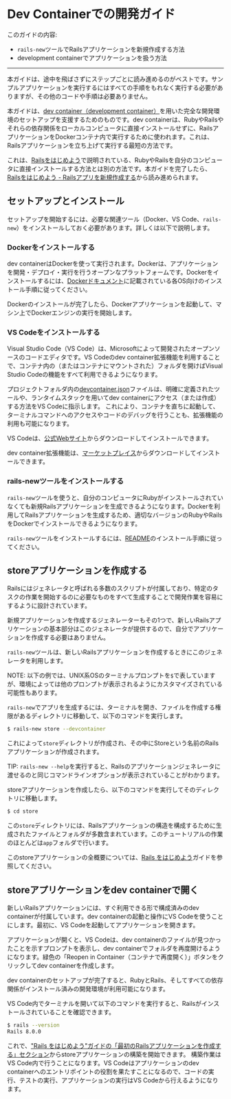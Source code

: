 Dev Containerでの開発ガイド
===================================

このガイドの内容:

* `rails-new`ツールでRailsアプリケーションを新規作成する方法
* development containerでアプリケーションを扱う方法

--------------------------------------------------------------------------------

本ガイドは、途中を飛ばさずにステップごとに読み進めるのがベストです。サンプルアプリケーションを実行するにはすべての手順をもれなく実行する必要がありますが、その他のコードや手順は必要ありません。

本ガイドは、[dev container（development container）](https://containers.dev/)を用いた完全な開発環境のセットアップを支援するためのものです。dev containerは、RubyやRailsやそれらの依存関係をローカルコンピュータに直接インストールせずに、RailsアプリケーションをDockerコンテナ内で実行するために使われます。これは、Railsアプリケーションを立ち上げて実行する最短の方法です。

これは、[Railsをはじめよう](getting_started.html#railsアプリを新規作成する)で説明されている、RubyやRailsを自分のコンピュータに直接インストールする方法とは別の方法です。本ガイドを完了したら、[Railsをはじめよう - Railsアプリを新規作成する](getting_started.html#railsアプリを新規作成する)から読み進められます。

セットアップとインストール
----------------------

セットアップを開始するには、必要な関連ツール（Docker、VS Code、`rails-new`）をインストールしておく必要があります。詳しくは以下で説明します。

### Dockerをインストールする

dev containerはDockerを使って実行されます。Dockerは、アプリケーションを開発・デプロイ・実行を行うオープンなプラットフォームです。Dockerをインストールするには、[Dockerドキュメント](https://docs.docker.com/desktop/)に記載されている各OS向けのインストール手順に従ってください。

Dockerのインストールが完了したら、Dockerアプリケーションを起動して、マシン上でDockerエンジンの実行を開始します。

### VS Codeをインストールする

Visual Studio Code（VS Code）は、Microsoftによって開発されたオープンソースのコードエディタです。VS Codeのdev container拡張機能を利用することで、コンテナ内の（またはコンテナにマウントされた）フォルダを開けばVisual Studio Codeの機能をすべて利用できるようになります。

プロジェクトフォルダ内の[devcontainer.json](https://code.visualstudio.com/docs/devcontainers/containers#_create-a-devcontainerjson-file)ファイルは、明確に定義されたツールや、ランタイムスタックを用いてdev containerにアクセス（または作成）する方法をVS Codeに指示します。
これにより、コンテナを直ちに起動して、ターミナルコマンドへのアクセスやコードのデバッグを行うことも、拡張機能の利用も可能になります。

VS Codeは、[公式Webサイト](https://code.visualstudio.com/)からダウンロードしてインストールできます。

dev container拡張機能は、[マーケットプレイス](https://marketplace.visualstudio.com/items?itemName=ms-vscode-remote.remote-containers)からダウンロードしてインストールできます。

### rails-newツールをインストールする

`rails-new`ツールを使うと、自分のコンピュータにRubyがインストールされていなくても新規Railsアプリケーションを生成できるようになります。Dockerを利用してRailsアプリケーションを生成するため、適切なバージョンのRubyやRailsをDockerでインストールできるようになります。

`rails-new`ツールをインストールするには、[README](https://github.com/rails/rails-new?tab=readme-ov-file#installation)のインストール手順に従ってください。

storeアプリケーションを作成する
-----------------------------

Railsにはジェネレータと呼ばれる多数のスクリプトが付属しており、特定のタスクの作業を開始するのに必要なものをすべて生成することで開発作業を容易にするように設計されています。

新規アプリケーションを作成するジェネレーターもその1つで、新しいRailsアプリケーションの基本部分はこのジェネレータが提供するので、自分でアプリケーションを作成する必要はありません。

`rails-new`ツールは、新しいRailsアプリケーションを作成するときにこのジェネレータを利用します。

NOTE: 以下の例では、UNIX系OSのターミナルプロンプトを`$`で表していますが、環境によっては他のプロンプトが表示されるようにカスタマイズされている可能性もあります。

`rails-new`でアプリを生成するには、ターミナルを開き、ファイルを作成する権限があるディレクトリに移動して、以下のコマンドを実行します。

```bash
$ rails-new store --devcontainer
```

これによって`store`ディレクトリが作成され、その中にStoreという名前のRailsアプリケーションが作成されます。

TIP: `rails-new --help`を実行すると、Railsのアプリケーションジェネレータに渡せるのと同じコマンドラインオプションが表示されていることがわかります。

storeアプリケーションを作成したら、以下のコマンドを実行してそのディレクトリに移動します。

```bash
$ cd store
```

この`store`ディレクトリには、Railsアプリケーションの構造を構成するために生成されたファイルとフォルダが多数含まれています。このチュートリアルの作業のほとんどは`app`フォルダで行います。

このstoreアプリケーションの全概要については、[Rails をはじめよう](getting_started.html#railsアプリを新規作成する)ガイドを参照してください。

storeアプリケーションをdev containerで開く
-----------------------------------------------

新しいRailsアプリケーションには、すぐ利用できる形で構成済みのdev containerが付属しています。dev containerの起動と操作にVS Codeを使うことにします。最初に、VS Codeを起動してアプリケーションを開きます。

アプリケーションが開くと、VS Codeは、dev containerのファイルが見つかったことを示すプロンプトを表示し、dev containerでフォルダを再度開けるようになります。緑色の「Reopen in Container（コンテナで再度開く）」ボタンをクリックしてdev containerを作成します。

dev containerのセットアップが完了すると、RubyとRails、そしてすべての依存関係がインストール済みの開発環境が利用可能になります。

VS Code内でターミナルを開いて以下のコマンドを実行すると、Railsがインストールされていることを確認できます。

```bash
$ rails --version
Rails 8.0.0
```

これで、["Rails をはじめよう"ガイドの「最初のRailsアプリケーションを作成する」セクション](getting_started.html#最初のrailsアプリケーションを作成する)からstoreアプリケーションの構築を開始できます。
構築作業はVS Code内で行うことになります。VS Codeはアプリケーションのdev containerへのエントリポイントの役割を果たすことになるので、コードの実行、テストの実行、アプリケーションの実行はVS Codeから行えるようになります。
